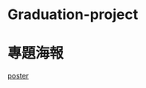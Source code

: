 # Graduation-project

# 專題海報

[poster](https://drive.google.com/file/d/1sgo80i6qNXiMBDZEs7jBoDYlHF5Pu4Po/view?usp=sharing) 